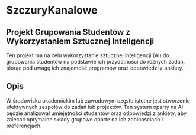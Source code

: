 # SzczuryKanalowe

## Projekt Grupowania Studentów z Wykorzystaniem Sztucznej Inteligencji

Ten projekt ma na celu wykorzystanie sztucznej inteligencji (AI) do grupowania studentów na podstawie ich przydatności do różnych zadań, biorąc pod uwagę ich znajomość programów oraz odpowiedzi z ankiety.

## Opis

W środowisku akademickim lub zawodowym często istotne jest stworzenie efektywnych zespołów do zadań lub projektów. Ten system oparty na AI będzie analizował umiejętności studentów oraz odpowiedzi z ankiety, aby zalecać optymalne składy grupowe oparte na ich zdolnościach i preferencjach.
